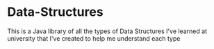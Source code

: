 # Data-Structures
This is a Java library of all the types of Data Structures I've learned at university that I've created to help me understand each type

